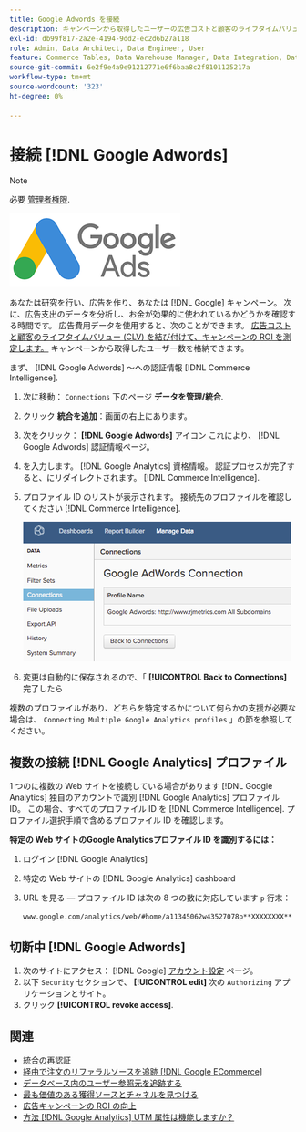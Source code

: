 ```yaml
---
title: Google Adwords を接続
description: キャンペーンから取得したユーザーの広告コストと顧客のライフタイムバリュー (CLV) を結び付け、キャンペーンの ROI を測定する方法を説明します。
exl-id: db99f817-2a2e-4194-9dd2-ec2d6b27a118
role: Admin, Data Architect, Data Engineer, User
feature: Commerce Tables, Data Warehouse Manager, Data Integration, Data Import/Export
source-git-commit: 6e2f9e4a9e91212771e6f6baa8c2f8101125217a
workflow-type: tm+mt
source-wordcount: '323'
ht-degree: 0%

---
```


# 接続 [!DNL Google Adwords]

>[!NOTE]
>
>必要 [管理者権限](../../../administrator/user-management/user-management.md).

![](../../../assets/Google_Adwords_logo.png)

あなたは研究を行い、広告を作り、あなたは [!DNL Google] キャンペーン。 次に、広告支出のデータを分析し、お金が効果的に使われているかどうかを確認する時間です。 広告費用データを使用すると、次のことができます。 [広告コストと顧客のライフタイムバリュー (CLV) を結び付けて、キャンペーンの ROI を測定します。](../../analysis/roi-ad-camp.md) キャンペーンから取得したユーザー数を格納できます。

まず、 [!DNL Google Adwords] ～への認証情報 [!DNL Commerce Intelligence].

1. 次に移動： `Connections` 下のページ **データを管理/統合**.
1. クリック **統合を追加**：画面の右上にあります。
1. 次をクリック： **[!DNL Google Adwords]** アイコン これにより、 [!DNL Google Adwords] 認証情報ページ。
1. を入力します。 [!DNL Google Analytics] 資格情報。 認証プロセスが完了すると、にリダイレクトされます。 [!DNL Commerce Intelligence].
1. プロファイル ID のリストが表示されます。 接続先のプロファイルを確認してください [!DNL Commerce Intelligence].

   ![](../../../assets/cnnct-profile.png)

1. 変更は自動的に保存されるので、「 **[!UICONTROL Back to Connections]** 完了したら

複数のプロファイルがあり、どちらを特定するかについて何らかの支援が必要な場合は、 `Connecting Multiple Google Analytics profiles` 」の節を参照してください。

## 複数の接続 [!DNL Google Analytics] プロファイル

1 つのに複数の Web サイトを接続している場合があります [!DNL Google Analytics] 独自のアカウントで識別 [!DNL Google Analytics] プロファイル ID。 この場合、すべてのプロファイル ID を [!DNL Commerce Intelligence]. プロファイル選択手順で含めるプロファイル ID を確認します。

**特定の Web サイトのGoogle Analyticsプロファイル ID を識別するには：**

1. ログイン [!DNL Google Analytics]
1. 特定の Web サイトの [!DNL Google Analytics] dashboard
1. URL を見る — プロファイル ID は次の 8 つの数に対応しています `p` 行末：

   `www.google.com/analytics/web/#home/a11345062w43527078p**XXXXXXXX**`

## 切断中 [!DNL Google Adwords]

1. 次のサイトにアクセス： [!DNL Google] [アカウント設定](https://www.google.com/account/about/?hl=en) ページ。
1. 以下 `Security` セクションで、 **[!UICONTROL edit]** 次の `Authorizing` アプリケーションとサイト。
1. クリック **[!UICONTROL revoke access]**.

## 関連

* [統合の再認証](https://experienceleague.adobe.com/docs/commerce-knowledge-base/kb/how-to/mbi-reauthenticating-integrations.html)
* [経由で注文のリファラルソースを追跡 [!DNL Google ECommerce]](../integrations/google-ecommerce.md)
* [データベース内のユーザー参照元を追跡する](../../analysis/google-track-user-acq.md)
* [最も価値のある獲得ソースとチャネルを見つける](../../analysis/most-value-source-channel.md)
* [広告キャンペーンの ROI の向上](../../analysis/roi-ad-camp.md)
* [方法 [!DNL Google Analytics] UTM 属性は機能しますか？](../../analysis/utm-attributes.md)
